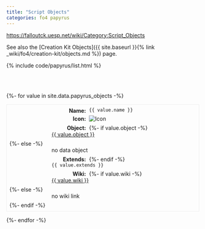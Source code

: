 ```yaml
---
title: "Script Objects"
categories: fo4 papyrus
---
```


<style type="text/css">
  dl {
    border-style: groove;
    border-width: 1px;
    padding: 0.5em;
  }

  dt {
    float: left;
    clear: left;
    width: 200px;
    text-align: right;
    font-weight: bold;
    margin-right: 8px;
  }

  dt::after {
    content: ":";
  }

  dd {
    margin: 0 0 0 110px;
    padding: 0 0 0.5em 0;
  }
</style>

<https://falloutck.uesp.net/wiki/Category:Script_Objects>

See also the [Creation Kit Objects]({{ site.baseurl }}{% link _wiki/fo4/creation-kit/objects.md %}) page.


{% include code/papyrus/list.html %}

<br><br>

<section>
{%- for value in site.data.papyrus_objects -%}
<dl>
  <dt>Name</dt>
  <dd><code>{{ value.name }}</code></dd>

  <dt>Icon</dt>
  <dd><img src="{{ site.baseurl }}{{ value.icon | default: '/assets/object_icon/default.png' }}" alt="Icon"></dd>

  <dt>Object</dt>
  {%- if value.object -%}
    <dd><a href="{{ site.baseurl }}/_wiki_objects_ck/{{ value.object }}.html">{{ value.object }}</a></dd>
  {%- else -%}
      <dd>no data object</dd>
  {%- endif -%}

  <dt>Extends</dt>
  <dd><code>{{ value.extends }}</code></dd>

  <dt>Wiki</dt>
  {%- if value.wiki -%}
    <dd><a href="{{ value.wiki }}" target="_blank">{{ value.wiki }}</a></dd>
  {%- else -%}
      <dd>no wiki link</dd>
  {%- endif -%}
</dl>
{%- endfor -%}
</section>
